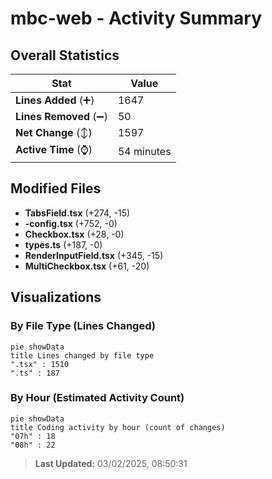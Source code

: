 # mbc-web - Activity Summary 

## Overall Statistics

| Stat                   | Value                                                             |
| ---------------------- | ----------------------------------------------------------------- |
| **Lines Added** (➕)   | 1647                                          |
| **Lines Removed** (➖) | 50                                        |
| **Net Change** (↕)    | 1597                |
| **Active Time** (⌚)   | 54 minutes |


## Modified Files
- **TabsField.tsx** (+274, -15)
- **-config.tsx** (+752, -0)
- **Checkbox.tsx** (+28, -0)
- **types.ts** (+187, -0)
- **RenderInputField.tsx** (+345, -15)
- **MultiCheckbox.tsx** (+61, -20)

## Visualizations

### By File Type (Lines Changed)

```mermaid
pie showData
title Lines changed by file type
".tsx" : 1510
".ts" : 187
```

### By Hour (Estimated Activity Count)

```mermaid
pie showData
title Coding activity by hour (count of changes)
"07h" : 18
"08h" : 22
```


> **Last Updated:** 03/02/2025, 08:50:31